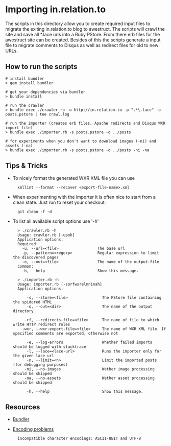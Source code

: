 # Importing in.relation.to

The scripts in this directory allow you to create required input files to migrate
the exiting in.relation.to blog to awestruct.
The scripts will crawl the site and save all *.lace urls into a Ruby PStore.
From there erb files for the awestruct site can be created. Besides of this the scripts
generate a input file to migrate comments to Disqus as well as redirect files for
old to new URLs.

## How to run the scripts

    # install bundler
    > gem install bundler

    # get your dependencies via bundler
    > bundle install

    # run the crawler
    > bundle exec ./crawler.rb -u http://in.relation.to -p ".*\.lace" -o posts.pstore | tee crawl.log

    # run the importer (creates erb files, Apache redirects and Disqus WXR import file)
    > bundle exec ./importer.rb -s posts.pstore -o ../posts

    # for experiments when you don't want to download images (-ni) and assets (-na)
    > bundle exec ./importer.rb -s posts.pstore -o ../posts -ni -na

## Tips & Tricks

* To nicely format the generated WXR XML file you can use

        xmllint --format --recover <export-file-name>.xml

* When experimenting with the importer it is often nice to start from a clean state. Just run to reset your checkout:

        git clean -f -d

* To list all available script options use '-h'

        > ./crawler.rb -h
        Usage: crawler.rb [-upoh]
        Application options:
        Required:
          -u, --url=<file>                 The base url
          -p, --pattern=<regexp>           Regular expression to limit the discovered pages
          -o, --out=<file>                 The name of the output-file
        Common:
          -h, --help                       Show this message.

        > ./importer.rb -h
        Usage: importer.rb [-sorfwxrelnninah]
        Application options:

            -s, --store=<file>               The PStore file containing the spidered HTML
            -o, --out=<dir>                  The name of the output directory

           -rf, --redirects-file=<file>      The name of file to which write HTTP redirect rules
          -wxr, --wxr-export-file=<file>     The name of WXR XML file. If specified comments are exported, otherwise not

            -e, --log-errors                 Whether failed imports should be logged with stacktrace
            -l, --lace=<lace-url>            Runs the importer only for the given lace url
            -n, --limit=<n>                  Limit the imported posts (for debugging purposes)
           -ni, --no-images                  Wether image processing should be skipped
           -na, --no-assets                  Wether asset processing should be skipped

            -h, --help                       Show this message.

## Resources

* [Bundler](http://gembundler.com/)
* [Encoding problems](http://talk-archive.awestruct.org/Stumbling-onto-an-encoding-problem-right-from-the-start-td39.html)

        incompatible character encodings: ASCII-8BIT and UTF-8

